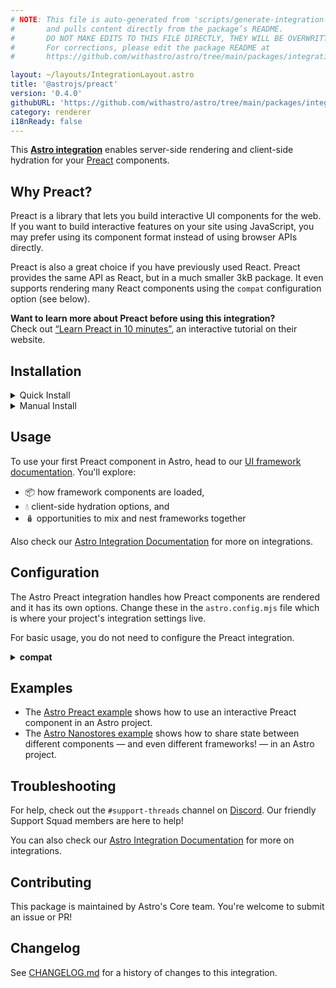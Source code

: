 ```yaml
---
# NOTE: This file is auto-generated from 'scripts/generate-integration-pages.ts'
#       and pulls content directly from the package’s README.
#       DO NOT MAKE EDITS TO THIS FILE DIRECTLY, THEY WILL BE OVERWRITTEN!
#       For corrections, please edit the package README at
#       https://github.com/withastro/astro/tree/main/packages/integrations/preact/

layout: ~/layouts/IntegrationLayout.astro
title: '@astrojs/preact'
version: '0.4.0'
githubURL: 'https://github.com/withastro/astro/tree/main/packages/integrations/preact/'
category: renderer
i18nReady: false
---
```


This **[Astro integration][astro-integration]** enables server-side rendering and client-side hydration for your [Preact](https://preactjs.com/) components.

## Why Preact?

Preact is a library that lets you build interactive UI components for the web. If you want to build interactive features on your site using JavaScript, you may prefer using its component format instead of using browser APIs directly.

Preact is also a great choice if you have previously used React. Preact provides the same API as React, but in a much smaller 3kB package. It even supports rendering many React components using the `compat` configuration option (see below).

**Want to learn more about Preact before using this integration?**\
Check out [“Learn Preact in 10 minutes”](https://preactjs.com/tutorial), an interactive tutorial on their website.

## Installation

<details>
  <summary>Quick Install</summary>

The `astro add` command-line tool automates the installation for you. Run one of the following commands in a new terminal window. (If you aren't sure which package manager you're using, run the first command.) Then, follow the prompts, and type "y" in the terminal (meaning "yes") for each one.

```sh
# Using NPM
npx astro add preact
# Using Yarn
yarn astro add preact
# Using PNPM
pnpx astro add preact
```

Then, restart the dev server by typing `CTRL-C` and then `npm run astro dev` in the terminal window that was running Astro.

Because this command is new, it might not properly set things up. If that happens, [feel free to log an issue on our GitHub](https://github.com/withastro/astro/issues) and try the manual installation steps below.

</details>

<details>
  <summary>Manual Install</summary>

First, install the `@astrojs/preact` package using your package manager. If you're using npm or aren't sure, run this in the terminal:

    npm install @astrojs/preact

Most package managers will install associated peer dependencies as well. Still, if you see a "Cannot find package 'preact'" (or similar) warning when you start up Astro, you'll need to install Preact:

```sh
npm install preact
```

Then, apply this integration to your `astro.config.*` file using the `integrations` property:

**`astro.config.mjs`**

```js
import { defineConfig } from 'astro/config';
import preact from '@astrojs/preact';

export default defineConfig({
  // ...
  integrations: [preact()],
});
```

Finally, restart the dev server.

</details>

## Usage

To use your first Preact component in Astro, head to our [UI framework documentation][astro-ui-frameworks]. You'll explore:

*   📦 how framework components are loaded,
*   💧 client-side hydration options, and
*   🪆 opportunities to mix and nest frameworks together

Also check our [Astro Integration Documentation][astro-integration] for more on integrations.

## Configuration

The Astro Preact integration handles how Preact components are rendered and it has its own options. Change these in the `astro.config.mjs` file which is where your project's integration settings live.

For basic usage, you do not need to configure the Preact integration.

<details>
  <summary><strong>compat</strong></summary>

You can enable `preact/compat`, Preact’s compatibility layer for rendering React components without needing to install or ship React’s larger libraries to your users’ web browsers.

To do so, pass an object to the Preact integration and set `compat: true`.

```js
// astro.config.mjs
import { defineConfig } from 'astro/config';
import preact from '@astrojs/preact';

export default defineConfig({
  integrations: [
    preact({ compat: true })
  ],
});
```

With the `compat` option enabled, the Preact integration will render React components as well as Preact components in your project and also allow you to import React components inside Preact components. Read more in [“Switching to Preact (from React)”](https://preactjs.com/guide/v10/switching-to-preact) on the Preact website.

</details>

## Examples

*   The [Astro Preact example](https://github.com/withastro/astro/tree/latest/examples/framework-preact) shows how to use an interactive Preact component in an Astro project.
*   The [Astro Nanostores example](https://github.com/withastro/astro/tree/latest/examples/with-nanostores) shows how to share state between different components — and even different frameworks! — in an Astro project.

## Troubleshooting

For help, check out the `#support-threads` channel on [Discord](https://astro.build/chat). Our friendly Support Squad members are here to help!

You can also check our [Astro Integration Documentation][astro-integration] for more on integrations.

## Contributing

This package is maintained by Astro's Core team. You're welcome to submit an issue or PR!

## Changelog

See [CHANGELOG.md](https://github.com/withastro/astro/tree/main/packages/integrations/preact/CHANGELOG.md) for a history of changes to this integration.

[astro-integration]: /en/guides/integrations-guide/

[astro-ui-frameworks]: /en/core-concepts/framework-components/
